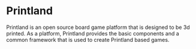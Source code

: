 # Printland
Printland is an open source board game platform that is designed to be 3d printed. As a platform, Printland provides the basic components and a common framework that is used to create Printland based games.
